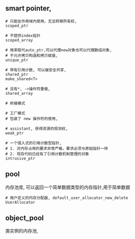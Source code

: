 ## smart pointer,

```shell
# 只能在作用域内使用，无法转移所有权,
scoped_ptr

# 不提供index指针
scoped_array

# 用来取代auto_ptr,可以代理new对象也可以代理数组对象,
# 不允许拷贝构造和拷贝赋值, 
unique_ptr

# 带有引用计数, 可以被安全共享,
shared_ptr
make_shared<T>

# 没有*, ->操作符重载,
shared_array

# 桥接模式

# 工厂模式
# 包装了 new 操作符的使用,

# assistant, 获得资源的观测权, 
weak_ptr

# 一个侵入式的引用计数型指针, 
# 1. 对内存占用的要求非常严格，要求必须与原始指针一样
# 2. 现存代码已经有了引用计数机制管理的对象
intrusive_ptr

```

## pool
内存池库, 可以返回一个简单数据类型的内存指针,用于简单数据

```shell
# 用户定义的内存分配器, default_user_allocator_new_delete
UserAllocator
```

## object_pool
类实例的内存池,



